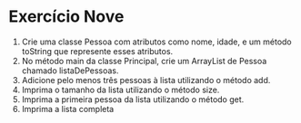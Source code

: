 # Exercício Nove

1. Crie uma classe Pessoa com atributos como nome, idade, e um método toString que represente esses atributos.
2. No método main da classe Principal, crie um ArrayList de Pessoa chamado listaDePessoas.
3. Adicione pelo menos três pessoas à lista utilizando o método add.
4. Imprima o tamanho da lista utilizando o método size.
5. Imprima a primeira pessoa da lista utilizando o método get.
6. Imprima a lista completa